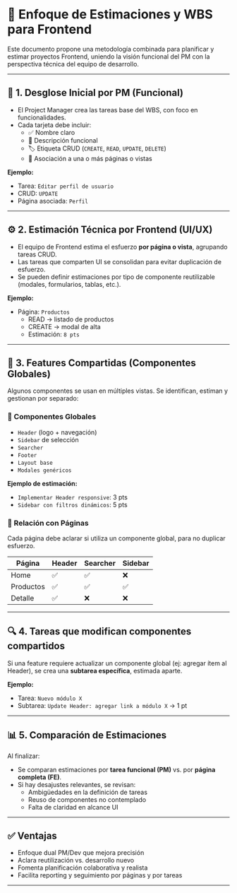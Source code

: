 # 📐 Enfoque de Estimaciones y WBS para Frontend

Este documento propone una metodología combinada para planificar y estimar proyectos Frontend, uniendo la visión funcional del PM con la perspectiva técnica del equipo de desarrollo.

---

## 🧩 1. Desglose Inicial por PM (Funcional)

- El Project Manager crea las tareas base del WBS, con foco en funcionalidades.
- Cada tarjeta debe incluir:
  - ✅ Nombre claro
  - 📄 Descripción funcional
  - 🏷️ Etiqueta CRUD (`CREATE`, `READ`, `UPDATE`, `DELETE`)
  - 📍 Asociación a una o más páginas o vistas

**Ejemplo:**
- Tarea: `Editar perfil de usuario`
- CRUD: `UPDATE`
- Página asociada: `Perfil`

---

## ⚙️ 2. Estimación Técnica por Frontend (UI/UX)

- El equipo de Frontend estima el esfuerzo **por página o vista**, agrupando tareas CRUD.
- Las tareas que comparten UI se consolidan para evitar duplicación de esfuerzo.
- Se pueden definir estimaciones por tipo de componente reutilizable (modales, formularios, tablas, etc.).

**Ejemplo:**
- Página: `Productos`
  - READ → listado de productos
  - CREATE → modal de alta
  - Estimación: `8 pts`

---

## 🔁 3. Features Compartidas (Componentes Globales)

Algunos componentes se usan en múltiples vistas. Se identifican, estiman y gestionan por separado:

### 🧱 Componentes Globales
- `Header` (logo + navegación)
- `Sidebar` de selección
- `Searcher`
- `Footer`
- `Layout base`
- `Modales genéricos`

**Ejemplo de estimación:**
- `Implementar Header responsive`: 3 pts
- `Sidebar con filtros dinámicos`: 5 pts

### 🔄 Relación con Páginas
Cada página debe aclarar si utiliza un componente global, para no duplicar esfuerzo.

| Página     | Header | Searcher | Sidebar |
|------------|--------|----------|---------|
| Home       | ✅     | ✅       | ❌      |
| Productos  | ✅     | ✅       | ✅      |
| Detalle    | ✅     | ❌       | ❌      |

---

## 🔍 4. Tareas que modifican componentes compartidos

Si una feature requiere actualizar un componente global (ej: agregar ítem al Header), se crea una **subtarea específica**, estimada aparte.

**Ejemplo:**
- Tarea: `Nuevo módulo X`
- Subtarea: `Update Header: agregar link a módulo X` → 1 pt

---

## 📊 5. Comparación de Estimaciones

Al finalizar:
- Se comparan estimaciones por **tarea funcional (PM)** vs. por **página completa (FE)**.
- Si hay desajustes relevantes, se revisan:
  - Ambigüedades en la definición de tareas
  - Reuso de componentes no contemplado
  - Falta de claridad en alcance UI

---

## ✅ Ventajas

- Enfoque dual PM/Dev que mejora precisión
- Aclara reutilización vs. desarrollo nuevo
- Fomenta planificación colaborativa y realista
- Facilita reporting y seguimiento por páginas y por tareas

---

